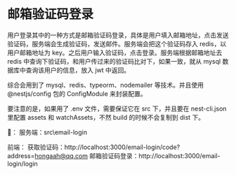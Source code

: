 # 邮箱验证码登录

用户登录其中的一种方式是邮箱验证码登录，具体是用户填入邮箱地址，点击发送验证码，服务端会生成验证码，发送邮件。服务端会把这个验证码存入 redis，以用户邮箱地址为 key。之后用户输入验证码，点击登录。服务端根据邮箱地址去 redis 中查询下验证码，和用户传过来的验证码比对下，如果一致，就从 mysql 数据库中查询该用户的信息，放入 jwt 中返回。

综合会用到了 mysql、redis、typeorm、nodemailer 等技术。并且使用 @nestjs/config 包的 ConfigModule 来封装配置。

要注意的是，如果用了 .env 文件，需要保证它在 src 下，并且要在 nest-cli.json 里配置 assets 和 watchAssets，不然 build 的时候不会复制到 dist 下。

🌰：
服务端：src\email-login

前端：
获取验证码：http://localhost:3000/email-login/code?address=hongaah@qq.com
邮箱验证码登录：http://localhost:3000/email-login/login
